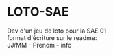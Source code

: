 # LOTO-SAE
Dev d'un jeu de loto pour la SAE 01  
format d'écriture sur le readme:   
JJ/MM - Prenom - info  
